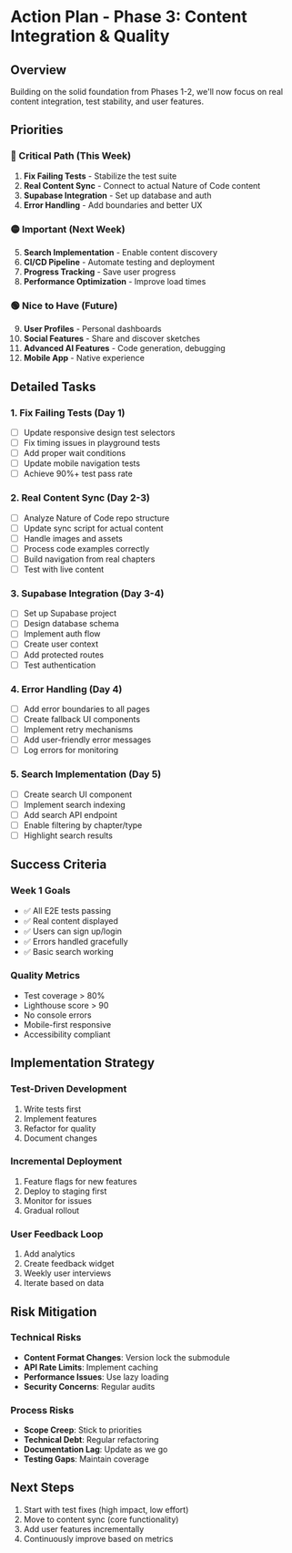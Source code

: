 # Action Plan - Phase 3: Content Integration & Quality

## Overview

Building on the solid foundation from Phases 1-2, we'll now focus on real content integration, test stability, and user features.

## Priorities

### 🔴 Critical Path (This Week)
1. **Fix Failing Tests** - Stabilize the test suite
2. **Real Content Sync** - Connect to actual Nature of Code content
3. **Supabase Integration** - Set up database and auth
4. **Error Handling** - Add boundaries and better UX

### 🟡 Important (Next Week)
5. **Search Implementation** - Enable content discovery
6. **CI/CD Pipeline** - Automate testing and deployment
7. **Progress Tracking** - Save user progress
8. **Performance Optimization** - Improve load times

### 🟢 Nice to Have (Future)
9. **User Profiles** - Personal dashboards
10. **Social Features** - Share and discover sketches
11. **Advanced AI Features** - Code generation, debugging
12. **Mobile App** - Native experience

## Detailed Tasks

### 1. Fix Failing Tests (Day 1)
- [ ] Update responsive design test selectors
- [ ] Fix timing issues in playground tests
- [ ] Add proper wait conditions
- [ ] Update mobile navigation tests
- [ ] Achieve 90%+ test pass rate

### 2. Real Content Sync (Day 2-3)
- [ ] Analyze Nature of Code repo structure
- [ ] Update sync script for actual content
- [ ] Handle images and assets
- [ ] Process code examples correctly
- [ ] Build navigation from real chapters
- [ ] Test with live content

### 3. Supabase Integration (Day 3-4)
- [ ] Set up Supabase project
- [ ] Design database schema
- [ ] Implement auth flow
- [ ] Create user context
- [ ] Add protected routes
- [ ] Test authentication

### 4. Error Handling (Day 4)
- [ ] Add error boundaries to all pages
- [ ] Create fallback UI components
- [ ] Implement retry mechanisms
- [ ] Add user-friendly error messages
- [ ] Log errors for monitoring

### 5. Search Implementation (Day 5)
- [ ] Create search UI component
- [ ] Implement search indexing
- [ ] Add search API endpoint
- [ ] Enable filtering by chapter/type
- [ ] Highlight search results

## Success Criteria

### Week 1 Goals
- ✅ All E2E tests passing
- ✅ Real content displayed
- ✅ Users can sign up/login
- ✅ Errors handled gracefully
- ✅ Basic search working

### Quality Metrics
- Test coverage > 80%
- Lighthouse score > 90
- No console errors
- Mobile-first responsive
- Accessibility compliant

## Implementation Strategy

### Test-Driven Development
1. Write tests first
2. Implement features
3. Refactor for quality
4. Document changes

### Incremental Deployment
1. Feature flags for new features
2. Deploy to staging first
3. Monitor for issues
4. Gradual rollout

### User Feedback Loop
1. Add analytics
2. Create feedback widget
3. Weekly user interviews
4. Iterate based on data

## Risk Mitigation

### Technical Risks
- **Content Format Changes**: Version lock the submodule
- **API Rate Limits**: Implement caching
- **Performance Issues**: Use lazy loading
- **Security Concerns**: Regular audits

### Process Risks
- **Scope Creep**: Stick to priorities
- **Technical Debt**: Regular refactoring
- **Documentation Lag**: Update as we go
- **Testing Gaps**: Maintain coverage

## Next Steps

1. Start with test fixes (high impact, low effort)
2. Move to content sync (core functionality)
3. Add user features incrementally
4. Continuously improve based on metrics